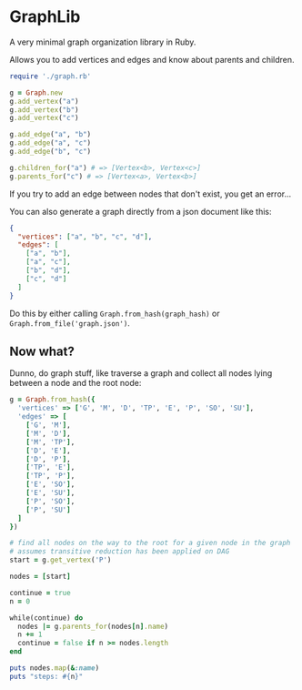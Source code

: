 # GraphLib

A very minimal graph organization library in Ruby.

Allows you to add vertices and edges and know about parents and
children.

```ruby
require './graph.rb'

g = Graph.new
g.add_vertex("a")
g.add_vertex("b")
g.add_vertex("c")

g.add_edge("a", "b")
g.add_edge("a", "c")
g.add_edge("b", "c")

g.children_for("a") # => [Vertex<b>, Vertex<c>]
g.parents_for("c") # => [Vertex<a>, Vertex<b>]
```

If you try to add an edge between nodes that don't exist, you get an
error...

You can also generate a graph directly from a json document like this:

```json
{
  "vertices": ["a", "b", "c", "d"],
  "edges": [
    ["a", "b"],
    ["a", "c"],
    ["b", "d"],
    ["c", "d"]
  ]
}
```

Do this by either calling `Graph.from_hash(graph_hash)` or
`Graph.from_file('graph.json')`.

## Now what?

Dunno, do graph stuff, like traverse a graph and collect all nodes lying
between a node and the root node:

```ruby
g = Graph.from_hash({
  'vertices' => ['G', 'M', 'D', 'TP', 'E', 'P', 'SO', 'SU'],
  'edges' => [
    ['G', 'M'],
    ['M', 'D'],
    ['M', 'TP'],
    ['D', 'E'],
    ['D', 'P'],
    ['TP', 'E'],
    ['TP', 'P'],
    ['E', 'SO'],
    ['E', 'SU'],
    ['P', 'SO'],
    ['P', 'SU']
  ]
})

# find all nodes on the way to the root for a given node in the graph
# assumes transitive reduction has been applied on DAG
start = g.get_vertex('P')

nodes = [start]

continue = true
n = 0

while(continue) do
  nodes |= g.parents_for(nodes[n].name)
  n += 1
  continue = false if n >= nodes.length
end

puts nodes.map(&:name)
puts "steps: #{n}"
```
